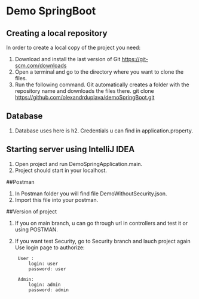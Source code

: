 # Demo SpringBoot

  ## Creating a local repository
In order to create a local copy of the project you need:
1. Download and install the last version of Git https://git-scm.com/downloads
2. Open a terminal and go to the directory where you want to clone the files. 
3. Run the following command. Git automatically creates a folder with the repository name and downloads the files there.
    git clone https://github.com/olexandrduplava/demoSpringBoot.git
    
## Database
1. Database uses here is h2. Credentials u can find in application.property.

## Starting server using IntelliJ IDEA
1.  Open project and run DemoSpringApplication.main.
2.  Project should start in your localhost.

##Postman
1. In Postman folder you will find file DemoWithoutSecurity.json.
2. Import this file into your postman.

##Version of project
1. If you on main branch, u can go through url in controllers and test it or using POSTMAN.
2. If you want test Security, go to Security branch and lauch project again
Use login page to authorize:

        User : 
            login: user
            password: user
            
        Admin: 
            login: admin
            password: admin
